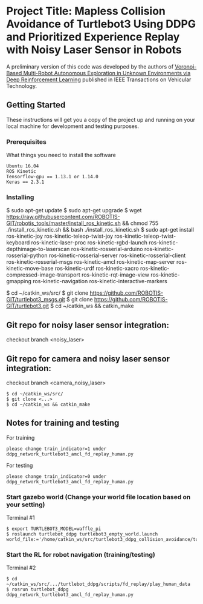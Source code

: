 # Project Title: Mapless Collision Avoidance of Turtlebot3 Using DDPG and Prioritized Experience Replay with Noisy Laser Sensor in Robots
A preliminary version of this code was developed by the authors of [Voronoi-Based Multi-Robot Autonomous Exploration in Unknown Environments via Deep Reinforcement Learning](https://ieeexplore.ieee.org/abstract/document/9244647) published in IEEE Transactions on Vehicular Technology.

## Getting Started
These instructions will get you a copy of the project up and running on your local machine for development and testing purposes. 

### Prerequisites
What things you need to install the software

```
Ubuntu 16.04
ROS Kinetic
Tensorflow-gpu == 1.13.1 or 1.14.0
Keras == 2.3.1
```
### Installing

$ sudo apt-get update
$ sudo apt-get upgrade
$ wget https://raw.githubusercontent.com/ROBOTIS-GIT/robotis_tools/master/install_ros_kinetic.sh && chmod 755 ./install_ros_kinetic.sh && bash ./install_ros_kinetic.sh
$ sudo apt-get install ros-kinetic-joy ros-kinetic-teleop-twist-joy ros-kinetic-teleop-twist-keyboard ros-kinetic-laser-proc ros-kinetic-rgbd-launch ros-kinetic-depthimage-to-laserscan ros-kinetic-rosserial-arduino ros-kinetic-rosserial-python ros-kinetic-rosserial-server ros-kinetic-rosserial-client ros-kinetic-rosserial-msgs ros-kinetic-amcl ros-kinetic-map-server ros-kinetic-move-base ros-kinetic-urdf ros-kinetic-xacro ros-kinetic-compressed-image-transport ros-kinetic-rqt-image-view ros-kinetic-gmapping ros-kinetic-navigation ros-kinetic-interactive-markers

$ cd ~/catkin_ws/src/
$ git clone https://github.com/ROBOTIS-GIT/turtlebot3_msgs.git
$ git clone https://github.com/ROBOTIS-GIT/turtlebot3.git
$ cd ~/catkin_ws && catkin_make

## Git repo for noisy laser sensor integration:

checkout branch <noisy_laser>

## Git repo for camera and noisy laser sensor integration:
checkout branch <camera_noisy_laser>

```
$ cd ~/catkin_ws/src/
$ git clone <...>
$ cd ~/catkin_ws && catkin_make
```
## Notes for training and testing

For training
```
please change train_indicator=1 under ddpg_network_turtlebot3_amcl_fd_replay_human.py
```
For testing
```
please change train_indicator=0 under ddpg_network_turtlebot3_amcl_fd_replay_human.py
```

### Start gazebo world (Change your world file location based on your setting)

Terminal #1
```
$ export TURTLEBOT3_MODEL=waffle_pi 
$ roslaunch turtlebot_ddpg turtlebot3_empty_world.launch world_file:='/home/catkin_ws/src/turtlebot3_ddpg_collision_avoidance/turtlebot_ddpg/worlds/turtlebot3_modified_maze.world' 
```
### Start the RL for robot navigation (training/testing)
Terminal #2
```
$ cd ~/catkin_ws/src/.../turtlebot_ddpg/scripts/fd_replay/play_human_data
$ rosrun turtlebot_ddpg ddpg_network_turtlebot3_amcl_fd_replay_human.py
